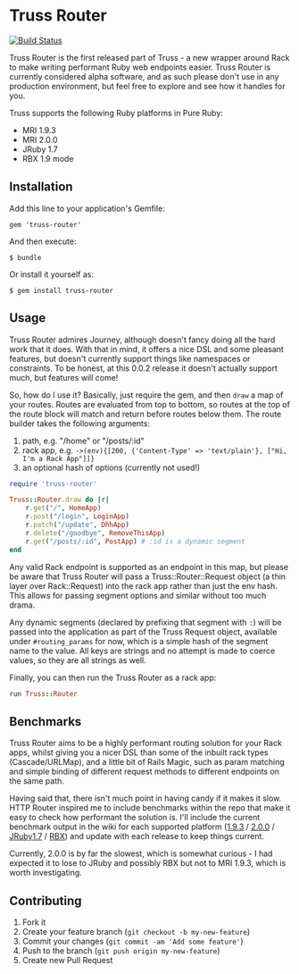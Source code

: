 # Truss Router
[![Build Status](https://travis-ci.org/truss-io/router.png)](https://travis-ci.org/truss-io/router)

Truss Router is the first released part of Truss - a new wrapper around Rack to make writing performant Ruby web endpoints easier.
Truss Router is currently considered alpha software, and as such please don't use in any production environment, but feel free to
explore and see how it handles for you.

Truss supports the following Ruby platforms in Pure Ruby:

* MRI 1.9.3
* MRI 2.0.0
* JRuby 1.7
* RBX 1.9 mode

## Installation

Add this line to your application's Gemfile:

    gem 'truss-router'

And then execute:

    $ bundle

Or install it yourself as:

    $ gem install truss-router

## Usage

Truss Router admires Journey, although doesn't fancy doing all the hard work that it does. With that in mind, it offers a nice DSL
and some pleasant features, but doesn't currently support things like namespaces or constraints. To be honest, at this 0.0.2 release
it doesn't actually support much, but features will come!

So, how do I use it? Basically, just require the gem, and then ```draw``` a map of your routes. Routes are evaluated from top to bottom, so routes at the top of the route block will match and return before routes below them. The route builder takes the following arguments:

1. path, e.g. "/home" or "/posts/:id"
2. rack app, e.g. ```->(env){[200, {'Content-Type' => 'text/plain'}, ["Hi, I'm a Rack App"]]}```
3. an optional hash of options (currently not used!)

```ruby
require 'truss-router'

Truss::Router.draw do |r|
    r.get("/", HomeApp)
    r.post("/login", LoginApp)
    r.patch("/update", DhhApp)
    r.delete("/goodbye", RemoveThisApp)
    r.get("/posts/:id", PostApp) # :id is a dynamic segment
end
```
Any valid Rack endpoint is supported as an endpoint in this map, but please be aware that Truss Router will pass a 
Truss::Router::Request object (a thin layer over Rack::Request) into the rack app rather than just the env hash. This 
allows for passing segment options and similar without too much drama.

Any dynamic segments (declared by prefixing that segment with ```:```) will be passed into the application as part of the Truss
Request object, available under ```#routing_params``` for now, which is a simple hash of the segment name to the value. All keys 
are strings and no attempt is made to coerce values, so they are all strings as well.

Finally, you can then run the Truss Router as a rack app:

```ruby
run Truss::Router
```

## Benchmarks

Truss Router aims to be a highly performant routing solution for your Rack apps, whilst giving you a nicer DSL than some of the
inbuilt rack types (Cascade/URLMap), and a little bit of Rails Magic, such as param matching and simple binding of different
request methods to different endpoints on the same path.

Having said that, there isn't much point in having candy if it makes it slow. HTTP Router inspired me to include benchmarks within
the repo that make it easy to check how performant the solution is. I'll include the current benchmark output in the wiki for each
supported platform ([1.9.3](https://github.com/truss-io/router/wiki/Benchmarks-MRI-1.9.3) / [2.0.0](https://github.com/truss-io/router/wiki/Benchmarks-MRI-2.0.0) / [JRuby1.7](https://github.com/truss-io/router/wiki/Benchmarks-JRuby) / [RBX](https://github.com/truss-io/router/wiki/Benchmarks-RBX)) and update with each release to keep things current.

Currently, 2.0.0 is by far the slowest, which is somewhat curious - I had expected it to lose to JRuby and possibly RBX but not to
MRI 1.9.3, which is worth investigating.

## Contributing

1. Fork it
2. Create your feature branch (`git checkout -b my-new-feature`)
3. Commit your changes (`git commit -am 'Add some feature'`)
4. Push to the branch (`git push origin my-new-feature`)
5. Create new Pull Request
